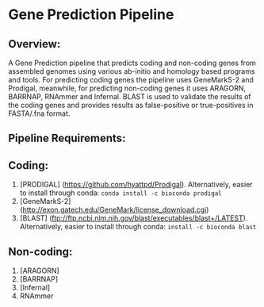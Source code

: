 # Gene Prediction Pipeline
## Overview:
A Gene Prediction pipeline that predicts coding and non-coding genes from assembled genomes using various ab-initio and homology based programs and tools. For predicting coding genes the pipeline uses GeneMarkS-2 and Prodigal, meanwhile, for predicting non-coding genes it uses ARAGORN, BARRNAP, RNAmmer and Infernal. BLAST is used to validate the results of the coding genes and provides results as false-positive or true-positives in FASTA/.fna format.

## Pipeline Requirements:
## Coding:
1. [PRODIGAL] (https://github.com/hyattpd/Prodigal). Alternatively, easier to install through conda: `conda install -c bioconda prodigal`
2. [GeneMarkS-2] (http://exon.gatech.edu/GeneMark/license_download.cgi)
3. [BLAST] (ftp://ftp.ncbi.nlm.nih.gov/blast/executables/blast+/LATEST). Alternatively, easier to install through conda: `install -c bioconda blast`

## Non-coding:
1. [ARAGORN]
2. [BARRNAP]
3. [Infernal]
4. RNAmmer
